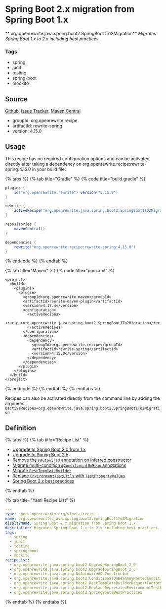 # Spring Boot 2.x migration from Spring Boot 1.x

** org.openrewrite.java.spring.boot2.SpringBoot1To2Migration**
_Migrates Spring Boot 1.x to 2.x including best practices._

### Tags

* spring
* junit
* testing
* spring-boot
* mockito

## Source

[Github](https://github.com/openrewrite/rewrite-spring), [Issue Tracker](https://github.com/openrewrite/rewrite-spring/issues), [Maven Central](https://search.maven.org/artifact/org.openrewrite.recipe/rewrite-spring/4.15.0/jar)

* groupId: org.openrewrite.recipe
* artifactId: rewrite-spring
* version: 4.15.0


## Usage

This recipe has no required configuration options and can be activated directly after taking a dependency on org.openrewrite.recipe:rewrite-spring:4.15.0 in your build file:

{% tabs %}
{% tab title="Gradle" %}
{% code title="build.gradle" %}
```groovy
plugins {
    id("org.openrewrite.rewrite") version("5.15.9")
}

rewrite {
    activeRecipe("org.openrewrite.java.spring.boot2.SpringBoot1To2Migration")
}

repositories {
    mavenCentral()
}

dependencies {
    rewrite("org.openrewrite.recipe:rewrite-spring:4.15.0")
}
```
{% endcode %}
{% endtab %}

{% tab title="Maven" %}
{% code title="pom.xml" %}
```markup
<project>
  <build>
    <plugins>
      <plugin>
        <groupId>org.openrewrite.maven</groupId>
        <artifactId>rewrite-maven-plugin</artifactId>
        <version>4.17.4</version>
        <configuration>
          <activeRecipes>
            <recipe>org.openrewrite.java.spring.boot2.SpringBoot1To2Migration</recipe>
          </activeRecipes>
        </configuration>
        <dependencies>
          <dependency>
            <groupId>org.openrewrite.recipe</groupId>
            <artifactId>rewrite-spring</artifactId>
            <version>4.15.0</version>
          </dependency>
        </dependencies>
      </plugin>
    </plugins>
  </build>
</project>
```
{% endcode %}
{% endtab %}
{% endtabs %}

Recipes can also be activated directly from the command line by adding the argument `-DactiveRecipes=org.openrewrite.java.spring.boot2.SpringBoot1To2Migration`

## Definition

{% tabs %}
{% tab title="Recipe List" %}
* [Upgrade to Spring Boot 2.0 from 1.x](../../../java/spring/boot2/upgradespringboot_2_0.md)
* [Upgrade to Spring Boot 2.5](../../../java/spring/boot2/upgradespringboot_2_5.md)
* [Remove the `@Autowired` annotation on inferred constructor](../../../java/spring/noautowiredonconstructor.md)
* [Migrate multi-condition `@ConditionalOnBean` annotations](../../../java/spring/boot2/conditionalonbeananynestedcondition.md)
* [Migrate `RestTemplateBuilder`](../../../java/spring/boot2/resttemplatebuilderrequestfactory.md)
* [Replace `EnvironmentTestUtils` with `TestPropertyValues`](../../../java/spring/boot2/replacedeprecatedenvironmenttestutils.md)
* [Spring Boot 2.x best practices](../../../java/spring/boot2/springboot2bestpractices.md)

{% endtab %}

{% tab title="Yaml Recipe List" %}
```yaml
---
type: specs.openrewrite.org/v1beta/recipe
name: org.openrewrite.java.spring.boot2.SpringBoot1To2Migration
displayName: Spring Boot 2.x migration from Spring Boot 1.x
description: Migrates Spring Boot 1.x to 2.x including best practices.
tags:
  - spring
  - junit
  - testing
  - spring-boot
  - mockito
recipeList:
  - org.openrewrite.java.spring.boot2.UpgradeSpringBoot_2_0
  - org.openrewrite.java.spring.boot2.UpgradeSpringBoot_2_5
  - org.openrewrite.java.spring.NoAutowiredOnConstructor
  - org.openrewrite.java.spring.boot2.ConditionalOnBeanAnyNestedCondition
  - org.openrewrite.java.spring.boot2.RestTemplateBuilderRequestFactory
  - org.openrewrite.java.spring.boot2.ReplaceDeprecatedEnvironmentTestUtils
  - org.openrewrite.java.spring.boot2.SpringBoot2BestPractices

```
{% endtab %}
{% endtabs %}

